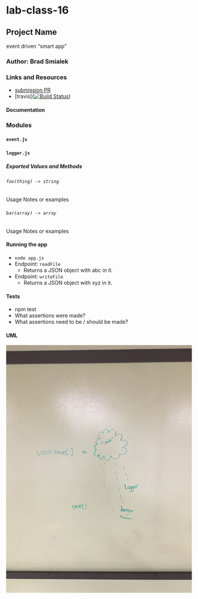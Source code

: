 # lab-class-16

## Project Name
event driven “smart app”

### Author: Brad Smialek

### Links and Resources
* [submission PR](https://github.com/brad-smialek-401-advanced-javascript/lab-class-16/pull/1)
* [travis]([![Build Status](https://www.travis-ci.com/brad-smialek-401-advanced-javascript/lab-class-16.svg?branch=master)](https://www.travis-ci.com/brad-smialek-401-advanced-javascript/lab-class-16))


#### Documentation


### Modules
#### `event.js`
#### `logger.js`

##### Exported Values and Methods

###### `foo(thing) -> string`
Usage Notes or examples

###### `bar(array) -> array`
Usage Notes or examples


#### Running the app
* `node app.js`
* Endpoint: `readFile`
  * Returns a JSON object with abc in it.
* Endpoint: `writeFile`
  * Returns a JSON object with xyz in it.
  
#### Tests
* npm test
* What assertions were made?
* What assertions need to be / should be made?

#### UML
![UML](./assets/edd.jpg)
